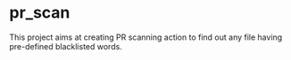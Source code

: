 # pr_scan
This project aims at creating PR scanning action to find out any file having pre-defined blacklisted words.
